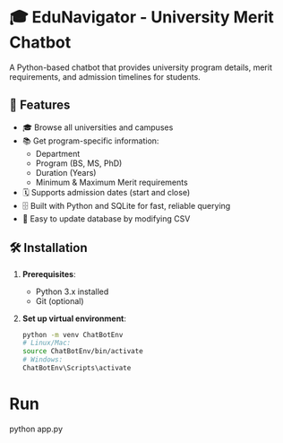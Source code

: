 # 🎓 EduNavigator - University Merit Chatbot

A Python-based chatbot that provides university program details, merit requirements, and admission timelines for students.

## 🌟 Features

- 🎓 Browse all universities and campuses  
- 📚 Get program-specific information:
  - Department
  - Program (BS, MS, PhD)
  - Duration (Years)
  - Minimum & Maximum Merit requirements
- 🗓️ Supports admission dates (start and close)
- 🗄️ Built with Python and SQLite for fast, reliable querying
- 📝 Easy to update database by modifying CSV

## 🛠️ Installation

1. **Prerequisites**:
   - Python 3.x installed
   - Git (optional)

2. **Set up virtual environment**:
   ```bash
   python -m venv ChatBotEnv
   # Linux/Mac:
   source ChatBotEnv/bin/activate
   # Windows:
   ChatBotEnv\Scripts\activate

# Run
python app.py
